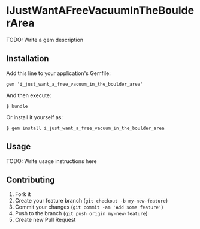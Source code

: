 # IJustWantAFreeVacuumInTheBoulderArea

TODO: Write a gem description

## Installation

Add this line to your application's Gemfile:

    gem 'i_just_want_a_free_vacuum_in_the_boulder_area'

And then execute:

    $ bundle

Or install it yourself as:

    $ gem install i_just_want_a_free_vacuum_in_the_boulder_area

## Usage

TODO: Write usage instructions here

## Contributing

1. Fork it
2. Create your feature branch (`git checkout -b my-new-feature`)
3. Commit your changes (`git commit -am 'Add some feature'`)
4. Push to the branch (`git push origin my-new-feature`)
5. Create new Pull Request
